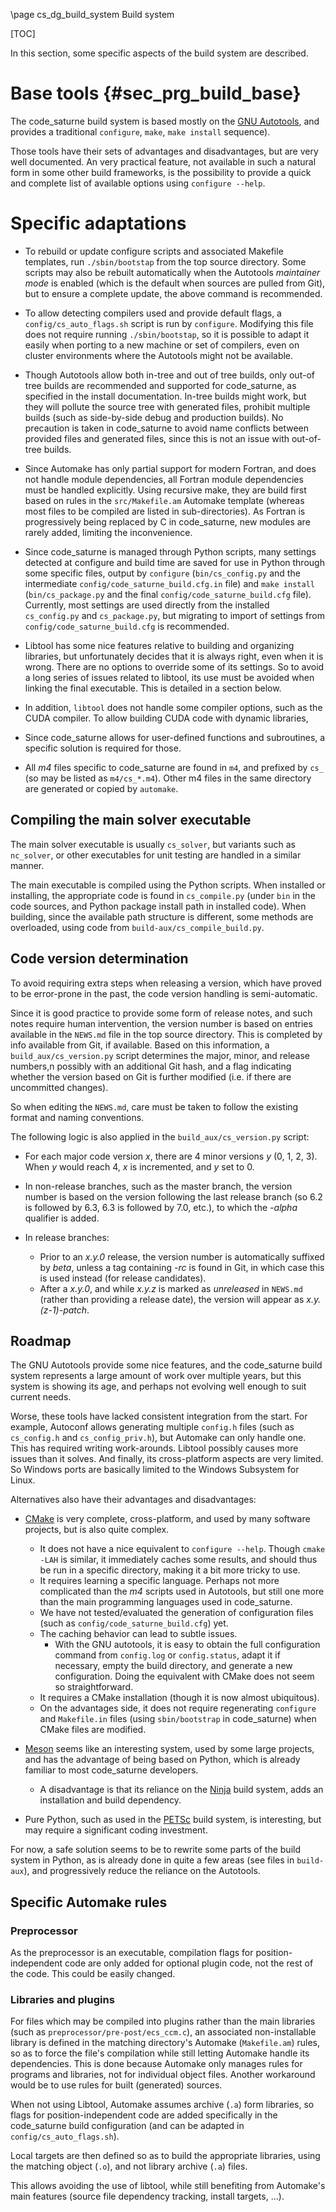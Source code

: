 <!--
  This file is part of code_saturne, a general-purpose CFD tool.

  Copyright (C) 1998-2022 EDF S.A.

  This program is free software; you can redistribute it and/or modify it under
  the terms of the GNU General Public License as published by the Free Software
  Foundation; either version 2 of the License, or (at your option) any later
  version.

  This program is distributed in the hope that it will be useful, but WITHOUT
  ANY WARRANTY; without even the implied warranty of MERCHANTABILITY or FITNESS
  FOR A PARTICULAR PURPOSE.  See the GNU General Public License for more
  details.

  You should have received a copy of the GNU General Public License along with
  this program; if not, write to the Free Software Foundation, Inc., 51 Franklin
  Street, Fifth Floor, Boston, MA 02110-1301, USA.
-->

\page cs_dg_build_system Build system

[TOC]

In this section, some specific aspects of the build system are described.

Base tools {#sec_prg_build_base}
==========

The code_saturne build system is based mostly on the
[GNU Autotools](https://www.gnu.org/software/automake/manual/html_node/Autotools-Introduction.html#Autotools-Introduction),
and provides a traditional `configure`, `make`, `make install` sequence).

Those tools have their sets of advantages and disadvantages, but are very
well documented. An very practical feature, not available in such a natural
form in some other build frameworks, is the possibility to provide a
quick and complete list of available options using `configure --help`.

Specific adaptations
====================

- To rebuild or update configure scripts and associated Makefile templates,
  run `./sbin/bootstap` from the top source directory. Some scripts may also
  be rebuilt automatically when the Autotools *maintainer mode* is enabled
  (which is the default when sources are pulled from Git), but to ensure
  a complete update, the above command is recommended.

- To allow detecting compilers used and provide default flags, a
  `config/cs_auto_flags.sh` script is run by `configure`.
  Modifying this file does not require running `./sbin/bootstap`, so
  it is possible to adapt it easily when porting to a new machine or set
  of compilers, even on cluster environments where the Autotools might
  not be available.

- Though Autotools allow both in-tree and out of tree builds, only
  out-of tree builds are recommended and supported for code_saturne, as
  specified in the install documentation. In-tree builds might work,
  but they will pollute the source tree with generated files, prohibit
  multiple builds (such as side-by-side debug and production builds).
  No precaution is taken in code_saturne to avoid name conflicts between
  provided files and generated files, since this is not an issue with
  out-of-tree builds.

- Since Automake has only partial support for modern Fortran, and does
  not handle module dependencies, all Fortran module dependencies must
  be handled explicitly. Using recursive make, they are build first
  based on rules in the `src/Makefile.am` Automake template
  (whereas most files to be compiled are listed in sub-directories).
  As Fortran is progressively being replaced by C in code_saturne, new
  modules are rarely added, limiting the inconvenience.

- Since code_saturne is managed through Python scripts, many settings
  detected at configure and build time are saved for use in Python through
  some specific files, output by `configure` (`bin/cs_config.py` and the
  intermediate `config/code_saturne_build.cfg.in` file) and `make install`
  (`bin/cs_package.py` and the final `config/code_saturne_build.cfg` file).
  Currently, most settings are used directly from the installed
  `cs_config.py` and `cs_package.py`, but migrating to import of settings
  from `config/code_saturne_build.cfg` is recommended.

- Libtool has some nice features relative to building and organizing
  libraries, but unfortunately decides that it is always right, even when
  it is wrong. There are no options to override some of its settings. So to
  avoid a long series of issues related to libtool, its use must be avoided
  when linking the final executable. This is detailed in a section below.

- In addition, `libtool` does not handle some compiler options, such
  as the CUDA compiler. To allow building CUDA code with dynamic libraries,

- Since code_saturne allows for user-defined functions and subroutines,
  a specific solution is required for those.

- All *m4* files specific to code_saturne are found in `m4`, and prefixed
  by `cs_` (so may be listed as `m4/cs_*.m4`). Other m4 files in the same
  directory are generated or copied by `automake`.

Compiling the main solver executable
------------------------------------

The main solver executable is usually `cs_solver`, but variants such
as `nc_solver`, or other executables for unit testing are handled in
a similar manner.

The main executable is compiled using the Python scripts. When installed or
installing, the appropriate code is found in `cs_compile.py` (under
`bin` in the code sources, and Python package install path in installed
code). When building, since the available path structure is different,
some methods are overloaded, using code from `build-aux/cs_compile_build.py`.

Code version determination
--------------------------

To avoid requiring extra steps when releasing a version, which have proved
to be error-prone in the past, the code version handling is semi-automatic.

Since it is good practice to provide some form of release notes, and such
notes require human intervention, the version number is based on entries
available in the `NEWS.md` file in the top source directory. This is
completed by info available from Git, if available. Based on this information,
a `build_aux/cs_version.py` script determines the major, minor, and
release numbers,n possibly with an additional Git hash, and a flag indicating
whether the version based on Git is further modified (i.e. if there are
uncommitted changes).

So when editing the `NEWS.md`, care must be taken to follow the existing
format and naming conventions.

The following logic is also applied in the `build_aux/cs_version.py` script:

- For each major code version *x*, there are 4 minor versions *y* (0, 1, 2, 3).
  When *y* would reach 4, *x* is incremented, and *y* set to 0.

- In non-release branches, such as the master branch, the version number
  is based on the version following the last release branch (so 6.2 is followed
  by 6.3, 6.3 is followed by 7.0, etc.), to which the *-alpha* qualifier
  is added.

- In release branches:
  - Prior to an *x.y.0* release, the version number is
    automatically suffixed by *beta*,  unless a tag containing *-rc* is
    found in Git, in which case this is used instead (for release candidates).
  - After a *x.y.0*, and while *x.y.z* is marked as *unreleased* in `NEWS.md`
    (rather than providing a release date), the version will appear as
    *x.y.(z-1)-patch*.

Roadmap
-------

  The GNU Autotools provide some nice features, and the code_saturne build
  system represents a large amount of work over multiple years, but this system
  is showing its age, and perhaps not evolving well enough to suit current
  needs.

  Worse, these tools have lacked consistent integration from the start. For
  example, Autoconf allows generating multiple `config.h` files (such as
  `cs_config.h` and `cs_config_priv.h`), but Automake can only handle one.
  This has required writing work-arounds. Libtool possibly causes more
  issues than it solves. And finally, its cross-platform aspects are very
  limited. So Windows ports are basically limited to the Windows Subsystem
  for Linux.

  Alternatives also have their advantages and disadvantages:

  - [CMake](https://cmake.org/) is very complete, cross-platform, and used by
    many software projects, but is also quite complex.
    - It does not have a nice equivalent to `configure --help`. Though
      `cmake -LAH` is similar, it immediately caches some results, and should
      thus be run in a specific directory, making it a bit more tricky to use.
    - It requires learning a specific language. Perhaps not more complicated
      than the *m4* scripts used in Autotools, but still one more than the
      main programming languages used in code_saturne.
    - We have not tested/evaluated the generation of configuration files
      (such as `config/code_saturne_build.cfg`) yet.
    - The caching behavior can lead to subtle issues.
      - With the GNU autotools, it is easy to obtain the full configuration
        command from `config.log` or `config.status`, adapt it if necessary,
        empty the build directory, and generate a new configuration. Doing the
        equivalent with CMake does not seem so straightforward.
    - It requires a CMake installation (though it is now almost ubiquitous).
    - On the advantages side, it does not require regenerating `configure`
      and `Makefile.in` files (using `sbin/bootstrap` in code_saturne) when
      CMake files are modified.

  - [Meson](https://mesonbuild.com/) seems like an interesting system,
    used by some large projects, and has the advantage of being based on
    Python, which is already familiar to most code_saturne developers.
    - A disadvantage is that its reliance on the
      [Ninja](https://ninja-build.org/) build system, adds an installation
      and build dependency.

  - Pure Python, such as used in the [PETSc](https://www.mcs.anl.gov/petsc/)
    build system, is interesting, but may require a significant coding
    investment.

For now, a safe solution seems to be to rewrite some parts of the build system
in Python, as is already done in quite a few areas (see files in `build-aux`),
and progressively reduce the reliance on the Autotools.

Specific Automake rules
-----------------------

### Preprocessor

As the preprocessor is an executable, compilation flags for position-independent
code are only added for optional plugin code, not the rest of the code.
This could be easily changed.

### Libraries and plugins

For files which may be compiled into plugins rather than the main libraries
(such as `preprocessor/pre-post/ecs_ccm.c`), an associated non-installable
library is defined in the matching directory's Automake (`Makefile.am`)
rules, so as to force the file's compilation while still letting Automake
handle its dependencies. This is done because Automake only manages rules for
programs and libraries, not for individual object files. Another workaround
would be to use rules for built (generated) sources.

When not using Libtool, Automake assumes archive (`.a`) form libraries, so
flags for position-independent code are added specifically in the code_saturne
build configuration (and can be adapted in `config/cs_auto_flags.sh`).

Local targets are then defined so as to build the appropriate libraries,
using the matching object (`.o`), and not library archive (`.a`) files.

This allows avoiding the use of libtool, while still benefiting from Automake's
main features (source file dependency tracking, install targets, ...).


